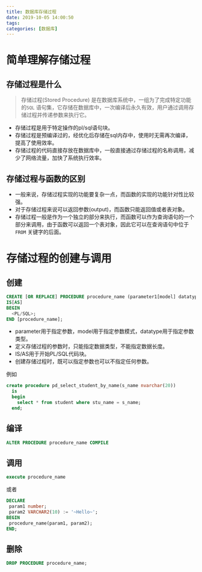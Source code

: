 ```yaml
---
title: 数据库存储过程
date: 2019-10-05 14:00:50
tags:
categories: [数据库]
---
```


# 简单理解存储过程
## 存储过程是什么
> 存储过程(Stored Procedure) 是在数据库系统中，一组为了完成特定功能的`SQL` 语句集，它存储在数据库中，一次编译后永久有效，用户通过调用存储过程并传递参数来执行它。

- 存储过程是用于特定操作的pl/sql语句块。
- 存储过程是预编译过的，经优化后存储在sql内存中，使用时无需再次编译，提高了使用效率。
- 存储过程的代码直接存放在数据库中，一般直接通过存储过程的名称调用，减少了网络流量，加快了系统执行效率。

## 存储过程与函数的区别
- 一般来说，存储过程实现的功能要复杂一点，而函数的实现的功能针对性比较强。
- 对于存储过程来说可以返回参数(output)，而函数只能返回值或者表对象。
- 存储过程一般是作为一个独立的部分来执行，而函数可以作为查询语句的一个部分来调用，由于函数可以返回一个表对象，因此它可以在查询语句中位于`FROM` 关键字的后面。

<!-- ## 存储过程的优点
- 执行速度更快：  
在数据库中保存的存储过程语句都是编译过的，经过第一次编译后再次调用不需要再次编译。  
并且，当对数据库进行复杂操作时(如对多个表进行 Update,Insert,Query,Delete 时），可将此复杂操作用存储过程封装起来与数据库提供的事务处理结合一起使用。这些操作，如果用程序来完成，就变成了一条条的 SQL 语句，可能要多次连接数据库。而换成存储，只需要连接一次数据库就可以了。
- 提高系统安全性：  
存储过程通过参数传入数据，避免了SQL注入攻击，同时可以给存储过程配置权限，只让特定的用户使用。
- 减少网络流通量：  
只需要传递调用存储过程名称和参数，不需要发送SQL语句，因此减少了网络流量，提高了调用的速度。

## 存储过程的缺点
- 数据库支持：  
目前只有`Oracle` 之类的商用库支持比较好，`MySQL` 并不支持`SQL Compilation`和`JIT`，是解释执行，因此性能较差。而MongoDB之类的NoSQL数据库，本身并没有存储过程这种概念。
- 运行速度：  
大多数高级的数据库系统都有`statement cache`，所以编译sql的花费没什么影响。所以对于简单的sql语句，存储过程并没有什么优势。
- 安全机制：  
对于传统的C/S结构，连接数据库的用户可以不同，所以存储过程的安全机制有很大的优势。但是在web的三层架构中，数据库用户基本上只有一个，拥有所有权限。这个时候，安全机制并没有什么优势。
- 维护成本：  
采用存储过程后也就意味着系统有一些业务逻辑不是在应用程序里处理，这种架构会增加一些系统维护和调试成本。 -->
<!-- - 不适合互联网开发：  
互联网高并发的场景，很多数据都是分库分表的，而且要求高度可扩展，原则是对db的保护做到最大化，能减少db压力的就减少db压力，尽量把运算逻辑拉到代码里面。存储过程的优点在于封装性好，直接让db进行运算，但是缺点在于难以维护，而且大大增大db压力。所以在阿里巴巴的`Java开发手册`里禁止明确禁止使用存储过程。
![alibaba](https://s2.ax1x.com/2019/10/05/usDe91.jpg) -->

<!-- ## 适用场景
存储过程适合经常要大批量的处理数据，表都很大，表关系也复杂，(比如十几个表关联)的情况，比如ERP开发。  
而互联网开发这种需求变更频繁，并发数高，对数据库要求高的场景则不太适合。 -->

<!-- more -->

# 存储过程的创建与调用
## 创建
```sql
CREATE [OR REPLACE] PROCEDURE procedure_name (parameter1[model] datatype1, parameter2[model] datatype2..)
IS[AS]
BEGIN
  <PL/SQL>;
END [procedure_name];
```
<!--
delimiter //

create procedure pd_select_student_by_name(s_name nvarchar(20))
  begin
    select * from tb_student where stu_name = s_name;
  end//

delimiter;
-->

- parameter用于指定参数，model用于指定参数模式，datatype用于指定参数类型。
- 定义存储过程的参数时，只能指定数据类型，不能指定数据长度。
- IS/AS用于开始PL/SQL代码块。
- 创建存储过程时，既可以指定参数也可以不指定任何参数。

例如
```sql
create procedure pd_select_student_by_name(s_name nvarchar(20))
  is
  begin
    select * from student where stu_name = s_name;
  end;
```

## 编译
```sql
ALTER PROCEDURE procedure_name COMPILE
```

## 调用
```sql
execute procedure_name
```

或者

```sql
DECLARE
 param1 number;
 param2 VARCHAR2(10) := '~Hello~';
BEGIN
 procedure_name(param1, param2);
END;
```

## 删除
```sql
DROP PROCEDURE procedure_name;
```
